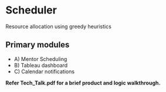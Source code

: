 # Scheduler
Resource allocation using greedy heuristics

## Primary modules
- A) Mentor Scheduling
- B) Tableau dashboard
- C) Calendar notifications

**Refer Tech_Talk.pdf for a brief product and logic walkthrough.**
